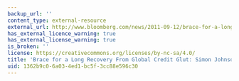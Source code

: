 ```yaml
---
backup_url: ''
content_type: external-resource
external_url: http://www.bloomberg.com/news/2011-09-12/brace-for-a-long-recovery-from-credit-glut-commentary-by-simon-johnson.html
has_external_licence_warning: true
has_external_license_warning: true
is_broken: ''
license: https://creativecommons.org/licenses/by-nc-sa/4.0/
title: 'Brace for a Long Recovery From Global Credit Glut: Simon Johnson'
uid: 1362b9c0-6a03-4ed1-bc5f-3cc88e596c30
---
```

